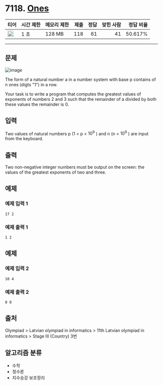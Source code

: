 # 7118. [Ones](https://www.acmicpc.net/problem/7118)

| 티어 | 시간 제한 | 메모리 제한 | 제출 | 정답 | 맞힌 사람 | 정답 비율 |
|---|---|---|---:|---:|---:|---:|
| <img src="https://static.solved.ac/tier_small/19.svg" width="20px" /> | 1 초 | 128 MB | 118 | 61 | 41 | 50.617% |

---

## 문제

![image](https://upload.acmicpc.net/f80bcb1c-b0df-4f36-9a97-06debf3c87e2/-/preview/)

The form of a natural number a in a number system with base p contains of n ones (digts "1") in a row.

Your task is to write a program that computes the greatest values of exponents of numbers 2 and 3 such that the remainder of a divided by both these values the remainder is 0.

## 입력

Two values of natural numbers p (1 < p < $10^{9}$
) and n (n < $10^{9}$
) are input from the keyboard.

## 출력

Two non-negative integer numbers must be output on the screen: the values of the greatest exponents of two and three.

## 예제

### 예제 입력 1

```
17 2
```

### 예제 출력 1

```
1 2
```

## 예제

### 예제 입력 2

```
10 4
```

### 예제 출력 2

```
0 0
```

## 출처

Olympiad
\> 
Latvian olympiad in informatics
\> 
11th Latvian olympiad in informatics
\> 
Stage III (Country)
3번

## 알고리즘 분류

- 수학
- 정수론
- 지수승강 보조정리

